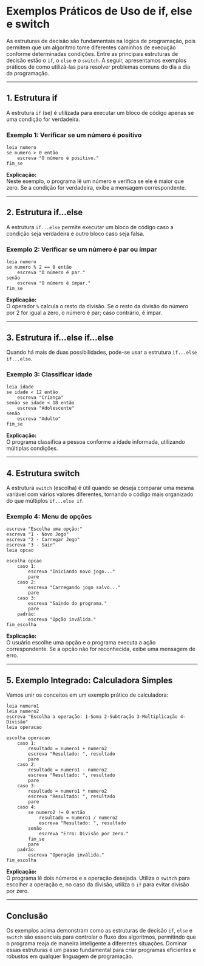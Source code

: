 
# Exemplos Práticos de Uso de if, else e switch

As estruturas de decisão são fundamentais na lógica de programação, pois permitem que um algoritmo tome diferentes caminhos de execução conforme determinadas condições. Entre as principais estruturas de decisão estão o `if`, o `else` e o `switch`. A seguir, apresentamos exemplos práticos de como utilizá-las para resolver problemas comuns do dia a dia da programação.

---

## 1. Estrutura if

A estrutura `if` (se) é utilizada para executar um bloco de código apenas se uma condição for verdadeira.

### Exemplo 1: Verificar se um número é positivo

```pseudocode
leia numero
se numero > 0 então
    escreva "O número é positivo."
fim_se
```

**Explicação:**  
Neste exemplo, o programa lê um número e verifica se ele é maior que zero. Se a condição for verdadeira, exibe a mensagem correspondente.

---

## 2. Estrutura if...else

A estrutura `if...else` permite executar um bloco de código caso a condição seja verdadeira e outro bloco caso seja falsa.

### Exemplo 2: Verificar se um número é par ou ímpar

```pseudocode
leia numero
se numero % 2 == 0 então
    escreva "O número é par."
senão
    escreva "O número é ímpar."
fim_se
```

**Explicação:**  
O operador `%` calcula o resto da divisão. Se o resto da divisão do número por 2 for igual a zero, o número é par; caso contrário, é ímpar.

---

## 3. Estrutura if...else if...else

Quando há mais de duas possibilidades, pode-se usar a estrutura `if...else if...else`.

### Exemplo 3: Classificar idade

```pseudocode
leia idade
se idade < 12 então
    escreva "Criança"
senão se idade < 18 então
    escreva "Adolescente"
senão
    escreva "Adulto"
fim_se
```

**Explicação:**  
O programa classifica a pessoa conforme a idade informada, utilizando múltiplas condições.

---

## 4. Estrutura switch

A estrutura `switch` (escolha) é útil quando se deseja comparar uma mesma variável com vários valores diferentes, tornando o código mais organizado do que múltiplos `if...else if`.

### Exemplo 4: Menu de opções

```pseudocode
escreva "Escolha uma opção:"
escreva "1 - Novo Jogo"
escreva "2 - Carregar Jogo"
escreva "3 - Sair"
leia opcao

escolha opcao
    caso 1:
        escreva "Iniciando novo jogo..."
        pare
    caso 2:
        escreva "Carregando jogo salvo..."
        pare
    caso 3:
        escreva "Saindo do programa."
        pare
    padrão:
        escreva "Opção inválida."
fim_escolha
```

**Explicação:**  
O usuário escolhe uma opção e o programa executa a ação correspondente. Se a opção não for reconhecida, exibe uma mensagem de erro.

---

## 5. Exemplo Integrado: Calculadora Simples

Vamos unir os conceitos em um exemplo prático de calculadora:

```pseudocode
leia numero1
leia numero2
escreva "Escolha a operação: 1-Soma 2-Subtração 3-Multiplicação 4-Divisão"
leia operacao

escolha operacao
    caso 1:
        resultado = numero1 + numero2
        escreva "Resultado: ", resultado
        pare
    caso 2:
        resultado = numero1 - numero2
        escreva "Resultado: ", resultado
        pare
    caso 3:
        resultado = numero1 * numero2
        escreva "Resultado: ", resultado
        pare
    caso 4:
        se numero2 != 0 então
            resultado = numero1 / numero2
            escreva "Resultado: ", resultado
        senão
            escreva "Erro: Divisão por zero."
        fim_se
        pare
    padrão:
        escreva "Operação inválida."
fim_escolha
```

**Explicação:**  
O programa lê dois números e a operação desejada. Utiliza o `switch` para escolher a operação e, no caso da divisão, utiliza o `if` para evitar divisão por zero.

---

## Conclusão

Os exemplos acima demonstram como as estruturas de decisão `if`, `else` e `switch` são essenciais para controlar o fluxo dos algoritmos, permitindo que o programa reaja de maneira inteligente a diferentes situações. Dominar essas estruturas é um passo fundamental para criar programas eficientes e robustos em qualquer linguagem de programação.
```
